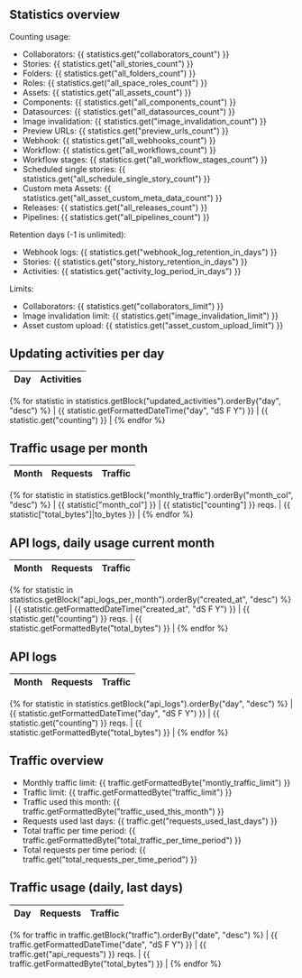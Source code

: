 ## Statistics overview

Counting usage:
- Collaborators: {{ statistics.get("collaborators_count") }}
- Stories: {{ statistics.get("all_stories_count") }}
- Folders: {{ statistics.get("all_folders_count") }}
- Roles: {{ statistics.get("all_space_roles_count") }}
- Assets: {{ statistics.get("all_assets_count") }}
- Components: {{ statistics.get("all_components_count") }}
- Datasources: {{ statistics.get("all_datasources_count") }}
- Image invalidation: {{ statistics.get("image_invalidation_count") }}
- Preview URLs: {{ statistics.get("preview_urls_count") }}
- Webhook: {{ statistics.get("all_webhooks_count") }}
- Workflow: {{ statistics.get("all_workflows_count") }}
- Workflow stages: {{ statistics.get("all_workflow_stages_count") }}
- Scheduled single stories: {{ statistics.get("all_schedule_single_story_count") }}
- Custom meta Assets: {{ statistics.get("all_asset_custom_meta_data_count") }}
- Releases: {{ statistics.get("all_releases_count") }}
- Pipelines: {{ statistics.get("all_pipelines_count") }}

Retention days (-1 is unlimited):
- Webhook logs: {{ statistics.get("webhook_log_retention_in_days") }}
- Stories: {{ statistics.get("story_history_retention_in_days") }}
- Activities: {{ statistics.get("activity_log_period_in_days") }}

Limits:
- Collaborators: {{ statistics.get("collaborators_limit") }}
- Image invalidation limit: {{ statistics.get("image_invalidation_limit") }}
- Asset custom upload: {{ statistics.get("asset_custom_upload_limit") }}



## Updating activities per day

| Day | Activities |
| --- | -------- |
{% for statistic in statistics.getBlock("updated_activities").orderBy("day", "desc") %}
| {{ statistic.getFormattedDateTime("day", "dS F Y") }} | {{ statistic.get("counting") }} |
{% endfor %}

## Traffic usage per month

| Month | Requests | Traffic |
| ----- | -------- | ------- |
{% for statistic in statistics.getBlock("monthly_traffic").orderBy("month_col", "desc") %}
| {{ statistic["month_col"] }} | {{ statistic["counting"] }} reqs. | {{ statistic["total_bytes"]|to_bytes }} |
{% endfor %}

## API logs, daily usage current month

| Month | Requests | Traffic |
| ----- | -------- | ------- |
{% for statistic in statistics.getBlock("api_logs_per_month").orderBy("created_at", "desc") %}
| {{
    statistic.getFormattedDateTime("created_at", "dS F Y")
}} | {{
    statistic.get("counting")
}} reqs. | {{
    statistic.getFormattedByte("total_bytes")
}} |
{% endfor %}

## API logs

| Month | Requests | Traffic |
| ----- | -------- | ------- |
{% for statistic in statistics.getBlock("api_logs").orderBy("day", "desc") %}
| {{ statistic.getFormattedDateTime("day", "dS F Y") }} | {{ statistic.get("counting") }} reqs. | {{ statistic.getFormattedByte("total_bytes") }} |
{% endfor %}

## Traffic overview

- Monthly traffic limit: {{ traffic.getFormattedByte("montly_traffic_limit") }}
- Traffic limit: {{ traffic.getFormattedByte("traffic_limit") }}
- Traffic used this month: {{ traffic.getFormattedByte("traffic_used_this_month") }}
- Requests used last days: {{ traffic.get("requests_used_last_days") }}
- Total traffic per time period: {{ traffic.getFormattedByte("total_traffic_per_time_period") }}
- Total requests per time period: {{ traffic.get("total_requests_per_time_period") }}

## Traffic usage (daily, last days)

| Day | Requests | Traffic |
| --- | -------- | ------- |
{% for traffic in traffic.getBlock("traffic").orderBy("date", "desc") %}
| {{ traffic.getFormattedDateTime("date", "dS F Y") }} | {{ traffic.get("api_requests") }} reqs. | {{ traffic.getFormattedByte("total_bytes") }} |
{% endfor %}
